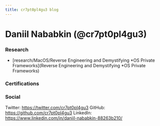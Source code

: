 ```yaml
---
title: cr7pt0pl4gu3 blog
---
```


# Daniil Nababkin (@cr7pt0pl4gu3)
### Research
- [research/MacOS/Reverse Engineering and Demystifying *OS Private Frameworks](Reverse Engineering and Demystifying *OS Private Frameworks)
### Certifications
### Social
Twitter: https://twitter.com/cr7pt0pl4gu3
GitHub: https://github.com/cr7pt0pl4gu3
LinkedIn: https://www.linkedin.com/in/daniil-nababkin-88263b210/
